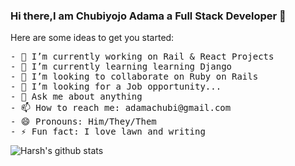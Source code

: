 ### Hi there,I am Chubiyojo Adama a Full Stack Developer 👋


Here are some ideas to get you started:
<pre>
- 🔭 I’m currently working on Rail & React Projects
- 🌱 I’m currently learning learning Django
- 👯 I’m looking to collaborate on Ruby on Rails
- 🤔 I’m looking for a Job opportunity...
- 💬 Ask me about anything
- 📫 How to reach me: adamachubi@gmail.com
- 😄 Pronouns: Him/They/Them
- ⚡ Fun fact: I love lawn and writing
</pre>


![Harsh's github stats](https://github-readme-stats.vercel.app/api?username=kobiyoyo&hide=["issues"]&show_icons=true)




